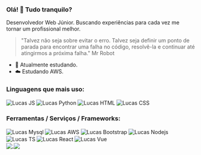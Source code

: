 ### Olá! 👋 Tudo tranquilo?
Desenvolvedor Web Júnior. Buscando experiências para cada vez me tornar um profissional melhor.

> "Talvez não seja sobre evitar o erro.
Talvez seja definir um ponto de parada para encontrar uma falha no código, resolvê-la e continuar até atingirmos a próxima falha."
Mr Robot

- 📝 Atualmente estudando.
- ☁️ Estudando AWS.


### Linguagens que mais uso:
<div style="display: inline-block">
	<img align="center" alt="Lucas JS" src="https://img.shields.io/badge/JavaScript-F7DF1E?style=for-the-badge&logo=javascript&logoColor=black" />
	<img align="center" alt="Lucas Python" src="https://img.shields.io/badge/Python-14354C?style=for-the-badge&logo=python&logoColor=white" />
	<img align="center" alt="Lucas HTML" src="https://img.shields.io/badge/HTML5-E34F26?style=for-the-badge&logo=html5&logoColor=white" />
	<img align="center" alt="Lucas CSS" src="https://img.shields.io/badge/CSS3-1572B6?style=for-the-badge&logo=css3&logoColor=white" />
</div><br>



### Ferramentas / Serviços / Frameworks:
<div style="display: inline-block">
	<img align="center" alt="Lucas Mysql" src="https://img.shields.io/badge/MySQL-00000F?style=for-the-badge&logo=mysql&logoColor=white" />
	<img align="center" alt="Lucas AWS" src="https://img.shields.io/badge/Amazon_AWS-232F3E?style=for-the-badge&logo=amazon-aws&logoColor=white" />
	<img align="center" alt="Lucas Bootstrap" src="https://img.shields.io/badge/Bootstrap-563D7C?style=for-the-badge&logo=bootstrap&logoColor=white" />
	<img align="center" alt="Lucas Nodejs" src="https://img.shields.io/badge/Node.js-43853D?style=for-the-badge&logo=node.js&logoColor=white" />
	<img align="center" alt="Lucas TS" src="https://img.shields.io/badge/TypeScript-007ACC?style=for-the-badge&logo=typescript&logoColor=white" />
	<img align="center" alt="Lucas React" src="https://img.shields.io/badge/React-20232A?style=for-the-badge&logo=react&logoColor=61DAFB" />
	<img align="center" alt="Lucas Vue" src="https://img.shields.io/badge/Vue.js-35495E?style=for-the-badge&logo=vue.js&logoColor=4FC08D" />
</div><br>


<a href="https://github.com/lucasarieiv/github-readme-stats">
  <img align="center" src="https://github-readme-stats.vercel.app/api?username=lucasarieiv&show_icons=true&theme=outrun&hide=issues&line_height=24" />
</a>
<a href="https://github.com/lucasarieiv">
  <img align="center" src="https://github-readme-stats.vercel.app/api/top-langs/?username=lucasarieiv&layout=compact&theme=outrun" />
</a>

